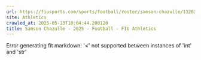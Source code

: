 ```yaml
---
url: https://fiusports.com/sports/football/roster/samson-chazulle/13262
site: Athletics
crawled_at: 2025-05-13T10:04:44.200120
title: Samson Chazulle - 2025 - Football - FIU Athletics
---
```


Error generating fit markdown: '<' not supported between instances of 'int' and 'str'